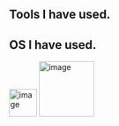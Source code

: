 ## Tools I have used.


## OS I have used.
<img width="50" height="50" alt="image" src="https://github.com/user-attachments/assets/c763932b-d7ac-4ba2-88fa-71d0b97ddd2e" />
<img width="100" height="100" alt="image" src="https://github.com/user-attachments/assets/9158b19f-d355-466d-a750-fc7481d30ce2" />

<!--
**SupawitKaennak/SupawitKaennak** is a ✨ _special_ ✨ repository because its `README.md` (this file) appears on your GitHub profile.

Here are some ideas to get you started:

- 🔭 I’m currently working on ...
- 🌱 I’m currently learning ...
- 👯 I’m looking to collaborate on ...
- 🤔 I’m looking for help with ...
- 💬 Ask me about ...
- 📫 How to reach me: ...
- 😄 Pronouns: ...
- ⚡ Fun fact: ...
-->
